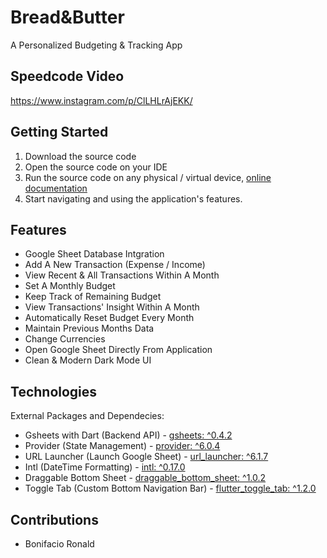 # Bread&Butter

A Personalized Budgeting & Tracking App

## Speedcode Video

https://www.instagram.com/p/ClLHLrAjEKK/

## Getting Started

1. Download the source code
2. Open the source code on your IDE
3. Run the source code on any physical / virtual device, [online documentation](https://www.fluttercampus.com/tutorial/4/run-first-application/)
4. Start navigating and using the application's features.

## Features

- Google Sheet Database Intgration 
- Add A New Transaction (Expense / Income)
- View Recent & All Transactions Within A Month
- Set A Monthly Budget
- Keep Track of Remaining Budget
- View Transactions' Insight Within A Month
- Automatically Reset Budget Every Month
- Maintain Previous Months Data
- Change Currencies
- Open Google Sheet Directly From Application
- Clean & Modern Dark Mode UI

## Technologies

External Packages and Dependecies:
- Gsheets with Dart (Backend API) - [gsheets: ^0.4.2](https://pub.dev/packages/gsheets) 
- Provider (State Management) - [provider: ^6.0.4](https://pub.dev/packages/provider)
- URL Launcher (Launch Google Sheet) - [url_launcher: ^6.1.7](https://pub.dev/packages/url_launcher)
- Intl (DateTime Formatting) - [intl: ^0.17.0](https://pub.dev/packages/gsheets)
- Draggable Bottom Sheet - [draggable_bottom_sheet: ^1.0.2](https://pub.dev/packages/draggable_bottom_sheet) 
- Toggle Tab (Custom Bottom Navigation Bar) - [flutter_toggle_tab: ^1.2.0](https://pub.dev/packages/flutter_toggle_tab)
  
## Contributions

- Bonifacio Ronald 

